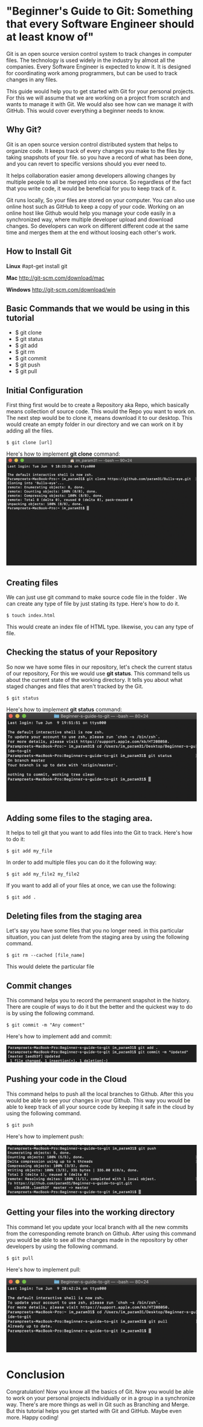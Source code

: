 # "Beginner's Guide to Git: Something that every Software Engineer should at least know of"

Git is an open source version control system to track changes in computer files. The technology is used widely in the industry by almost all the companies. Every Software Engineer is expected to know it. It is designed for coordinating work among programmers, but can be used to track changes in any files.

This guide would help you to get started with Git for your personal projects. For this we will assume that we are working on a project from scratch and wants to manage it with Git. We would also see how can we manage it with GitHub. This would cover everything a beginner needs to know. 

## Why Git?

Git is an open source version control distributed system that helps to organize code. It keeps track of every changes you make to the files by taking snapshots of your file. so you have a record of what has been done, and you can revert to specific versions should you ever need to. 

It helps collaboration easier among developers allowing changes by multiple people to all be merged into one source. So regardless of the fact that you write code, it would be beneficial for you to keep track of it.

Git runs locally, So your files are stored on your computer. You can also use online host such as GitHub to keep a copy of your code. Working on an online host like Github would help you manage your code easily in a synchronized way, where multiple developer upload and download changes. So developers can work on different different code at the same time and merges them at the end without loosing each other's work.

## How to Install Git

**Linux**
#apt-get install git

**Mac**
http://git-scm.com/download/mac

**Windows**
http://git-scm.com/download/win

## Basic Commands that we would be using in this tutorial
* $ git clone
* $ git status
* $ git add
* $ git rm
* $ git commit
* $ git push
* $ git pull


## Initial Configuration
First thing first would be to create a Repository aka Repo, which basically means collection of source code. This would the Repo you want to work on.
The next step would be to clone it, means download it to our desktop. This would create an empty folder in our directory and we can work on it by adding all the files.
                              
    $ git clone [url]
   
Here's how to implement **git clone** command:
![clone](https://github.com/param31/Beginner-s-guide-to-git/blob/master/Images/clone.png)



## Creating files
We can just use git command to make source code file in the folder . We can create any type of file by just stating its type. Here's how to do it.

    $ touch index.html
This would create an index file of HTML type. likewise, you can any type of file.



## Checking the status of your Repository
So now we have some files in our repository, let's check the current status of our repository, For this we would use
**git status**. This command tells us about the current state of the working directory. It tells you about what staged changes and files that aren't tracked by the Git. 

    $ git status

Here's how to implement **git status** command:
![status](https://github.com/param31/Beginner-s-guide-to-git/blob/master/Images/status.png)


## Adding some files to the staging area.
It helps to tell git that you want to add files into the Git to track. Here's how to do it:

    $ git add my_file

In order to add multiple files you can do it the following way:

    $ git add my_file2 my_file2
    
If you want to add all of your files at once, we can use the following:

    $ git add .
    
    
## Deleting files from the staging area
Let's say you have some files that you no longer need. in this particular situation, you can just delete from the staging area by using the following command.

    $ git rm --cached [file_name]

This would delete the particular file

    

## Commit changes
This command helps you to record the permanent snapshot in the history. There are couple of ways to do it but the better and the quickest way to do is by using the following command.

    $ git commit -m "Any comment"

Here's how to implement add and commit:

![add & commit](https://github.com/param31/Beginner-s-guide-to-git/blob/master/Images/add%20%26%20commit.png)



## Pushing your code in the Cloud
This command helps to push all the local branches to Github. After this you would be able to see your changes in your Github. This way you would be able to keep track of all your source code by keeping it safe in the cloud by using the following command.

    $ git push

Here's how to implement push:

![push](https://github.com/param31/Beginner-s-guide-to-git/blob/master/Images/push.png)


## Getting your files into the working directory
This command let you update your local branch with all the new commits from the corresponding remote branch on Github. After using this command you would be able to see all the changes made in the repository by other developers by using the following command.

    $ git pull

Here's how to implement pull:

![pull](https://github.com/param31/Beginner-s-guide-to-git/blob/master/Images/pull.png)


# Conclusion
Congratulation! Now you know all the basics of Git. Now you would be able to work on your personal projects individually or in a group in a synchronize way.
There's are more things as well in Git such as Branching and Merge. But this tutorial helps you get started with Git and GitHub. Maybe even more.
Happy coding!


